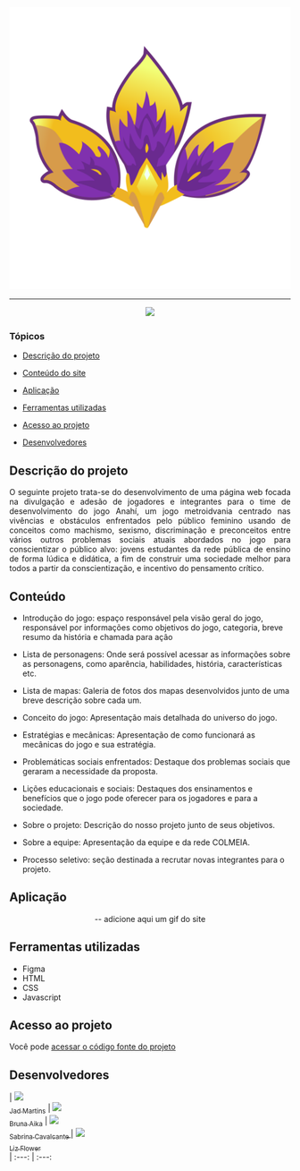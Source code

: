 ![logo Anahí](assets/icon.png)

<hr>

<p align="center">
   <img src="http://img.shields.io/static/v1?label=STATUS&message=EM%20DESENVOLVIMENTO&color=RED&style=for-the-badge" #vitrinedev/>
</p>

### Tópicos 

- [Descrição do projeto](#descrição-do-projeto)

- [Conteúdo do site](#conteudo)

- [Aplicação](#aplicação)

- [Ferramentas utilizadas](#ferramentas-utilizadas)

- [Acesso ao projeto](#acesso-ao-projeto)

- [Desenvolvedores](#desenvolvedores)

## Descrição do projeto 

<p align="justify">
O seguinte projeto trata-se do desenvolvimento de uma página web focada na divulgação e adesão de jogadores e integrantes para o time de desenvolvimento do jogo Anahí,
um jogo metroidvania centrado nas vivências e obstáculos enfrentados pelo público feminino usando de conceitos como machismo, sexismo, discriminação e preconceitos entre
vários outros problemas sociais atuais abordados no jogo para conscientizar o público alvo: jovens estudantes da rede pública de ensino de forma lúdica e didática, a fim de construir 
uma sociedade melhor para todos a partir da conscientização, e incentivo do pensamento crítico.
</p>

## Conteúdo

- Introdução do jogo:  espaço responsável pela visão geral do jogo, responsável por informações como objetivos do jogo, categoria, breve resumo da história e chamada para ação

- Lista de personagens: Onde será possível acessar as informações sobre as personagens, como aparência, habilidades, história, características etc.

- Lista de mapas: Galeria de fotos dos mapas desenvolvidos junto de uma breve descrição sobre cada um.

- Conceito do jogo: Apresentação mais detalhada do universo do jogo.

- Estratégias e mecânicas: Apresentação de como funcionará as mecânicas do jogo e sua estratégia.

- Problemáticas sociais enfrentados: Destaque dos problemas sociais que geraram a necessidade da proposta.
  
- Lições educacionais e sociais: Destaques dos ensinamentos e benefícios que o jogo pode oferecer para os jogadores e para a sociedade.
  
- Sobre o projeto: Descrição do nosso projeto junto de seus objetivos.

- Sobre a equipe: Apresentação da equipe e da rede COLMEIA.

- Processo seletivo: seção destinada a recrutar novas integrantes para o projeto.


## Aplicação

<div align="center">

-- adicione aqui um gif do site

  </div>

###

## Ferramentas utilizadas

- Figma
- HTML
- CSS
- Javascript



###

## Acesso ao projeto

Você pode [acessar o código fonte do projeto](https://github.com/Jadmartins936/Anahi-landing-page)

## Desenvolvedores

| [<img src="https://avatars.githubusercontent.com/u/171989995?v=4" width=115><br><sub>Jad Martins</sub>](https://github.com/Jadmartins936?tab=repositories) |  [<img src="https://avatars.githubusercontent.com/u/104092561?v=4" width=115><br><sub>Bruna Aika</sub>](https://github.com/BrunaAika)  |  [<img src="https://avatars.githubusercontent.com/u/85859934?v=4" width=115><br><sub>Sabrina Cavalcante </sub>](https://github.com/Sabrinascq) |  [<img src="https://avatars.githubusercontent.com/u/205379588?v=4" width=115><br><sub>Liz Flower </sub>](https://github.com/lizflowerz)  
| :---: | :---: 
